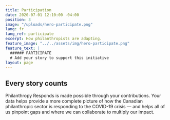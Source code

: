```yaml
---
title: Participation
date: 2020-07-01 12:10:00 -04:00
position: 3
image: "/uploads/hero-participate.png"
lang: fr
lang_ref: participate
excerpt: How philanthropists are adapting.
feature_image: "../../assets/img/hero-participate.png"
feature_text: |
  ###### PARTICIPATE
  # Add your story to support this initiative
layout: page
---
```


## Every story counts

Philanthropy Responds is made possible through your contributions. Your data helps provide a more complete picture of how the Canadian philanthropic sector is responding to the COVID-19 crisis — and helps all of us pinpoint gaps and where we can collaborate to multiply our impact.